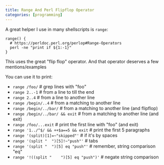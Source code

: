 ```yaml
---
title: Range And Perl Flipflop Operator
categories: [programming]
---
```


A great helper I use in many shellscripts is `range`:

```
range() {
  # https://perldoc.perl.org/perlop#Range-Operators
  perl -ne "print if ${1:-1}"
}
```

This uses the great "flip flop" operator. And that operator deserves a few mentions/examples

You can use it to print:

- `range /foo/`                            # grep lines with "foo"
- `range 2..-1`                            # from a line to till the end
- `range 2..4`                             # from a line to another line
- `range /begin/..4`                       # from a matching to another line
- `range /begin/../bar/`                   # from a matching to another line (and flipflop)
- `range /begin/../bar/ && exit`           # from a matching to another line (and exit)
- `range /foo/...exit`                     # print the first line with "foo" (and exit)
- `range '1../^$/ && ++$a==5 && exit`      # print the first 5 paragraphs
- `range '(split)[1]=~"skipped"'`          # if it's by spaces
- `range '(split "	")[5]!~"push"'`        # tabs
- `range '(split "	")[5] eq "push"'`      # remember, string comparison "eq"
- `range '!((split "	")[5] eq "push")'` # negate string comparison
